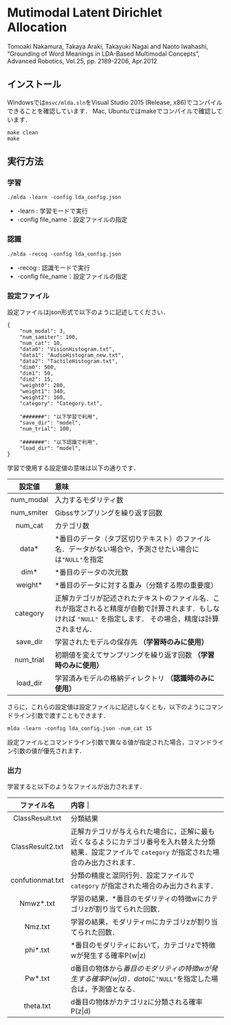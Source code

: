 # Mutimodal Latent Dirichlet Allocation
Tomoaki Nakamura, Takaya Araki, Takayuki Nagai and Naoto Iwahashi, “Grounding of Word Meanings in LDA-Based Multimodal Concepts”, Advanced Robotics, Vol.25, pp. 2189-2206, Apr.2012

## インストール
Windowsでは`msvc/mlda.sln`をVisual Studio 2015 (Release, x86)でコンパイルできることを確認しています．
Mac, Ubuntuではmakeでコンパイルで確認しています．

```
make clean
make
```

## 実行方法
### 学習

```
./mlda -learn -config lda_config.json
```

- -learn : 学習モードで実行
- -config file_name：設定ファイルの指定


### 認識
```
./mlda -recog -config lda_config.json
```


- -recog : 認識モードで実行
- -config file_name：設定ファイルの指定

### 設定ファイル

設定ファイルはjson形式で以下のように記述してください．

```
{
    "num_modal": 3,
    "num_samiter": 100,
    "num_cat": 10,
    "data0": "VisionHistogram.txt",
    "data1": "AudioHistogram_new.txt",
    "data2": "TactileHistogram.txt",
    "dim0": 500,
    "dim1": 50,
    "dim2": 15,
    "weight0": 280,
    "weight1": 340,
    "weight2": 160,
    "category": "Category.txt",

    "#######": "以下学習で利用",
    "save_dir": "model",
    "num_trial": 100,

    "#######": "以下認識で利用",
    "load_dir": "model",
}
```

学習で使用する設定値の意味は以下の通りです．

|設定値|意味|
|:----:|:------|
|num_modal     | 入力するモダリティ数 |
|num_smiter    | Gibssサンプリングを繰り返す回数 |
|num_cat       | カテゴリ数 |
|data*         | *番目のデータ（タブ区切りテキスト）のファイル名．データがない場合や，予測させたい場合には`"NULL"`を指定 |
|dim*          | *番目のデータの次元数 |
|weight*       | *番目のデータに対する重み（分類する際の重要度）|
|category      | 正解カテゴリが記述されたテキストのファイル名．これが指定されると精度が自動で計算されます．もしなければ `"NULL"` を指定します． その場合，精度は計算されません．|
|save_dir      | 学習されたモデルの保存先 **（学習時のみに使用）** |
|num_trial     | 初期値を変えてサンプリングを繰り返す回数 **（学習時のみに使用）** |
|load_dir      | 学習済みモデルの格納ディレクトリ **（認識時のみに使用）** |

さらに，これらの設定値は設定ファイルに記述しなくとも，以下のようにコマンドライン引数で渡すこともできます．

```
mlda -learn -config lda_config.json -num_cat 15
```

設定ファイルとコマンドライン引数で異なる値が指定された場合，コマンドライン引数の値が優先されます．

### 出力

学習すると以下のようなファイルが出力されます．

|ファイル名 | 内容｜
|:-------:|:----|
|ClassResult.txt     | 分類結果 |
|ClassResult2.txt    | 正解カテゴリが与えられた場合に，正解に最も近くなるようにカテゴリ番号を入れ替えた分類結果．設定ファイルで `category` が指定された場合のみ出力されます．|
|confutionmat.txt    | 分類の精度と混同行列．設定ファイルで `category` が指定された場合のみ出力されます． |
|Nmwz*.txt           | 学習の結果，*番目のモダリティの特徴wにカテゴリzが割り当てられた回数．|
|Nmz.txt             | 学習の結果，モダリティmにカテゴリzが割り当てられた回数．|
|phi*.txt            | *番目のモダリティにおいて，カテゴリzで特徴wが発生する確率P(w&#124;z) |
|Pw*.txt             | d番目の物体から*番目のモダリティの特徴wが発生する確率P(w&#124;d)．data*に`"NULL"`を指定した場合は，予測値となる．|
|theta.txt           | d番目の物体がカテゴリzに分類される確率P(z&#124;d) |




